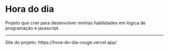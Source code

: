 # Hora do dia

Projeto que criei para desenvolver minhas habilidades em lógica de programação e javascript.
<hr/> Site do projeto: https://hora-do-dia-rouge.vercel.app/

